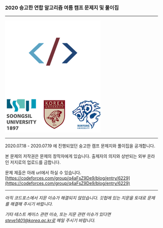 ### 2020 숭고한 연합 알고리즘 여름 캠프 문제지 및 풀이집
---

![skhlogo](skh_logo.png)

---

2020.07.18 - 2020.07.19 에 진행되었던 숭고한 캠프 문제지와 풀이집을 공개합니다.

본 문제의 저작권은 문제의 창작자에게 있습니다. 출제자의 의지와 상반되는 외부 온라인 저지로의 업로드를 금합니다.

문제 제출은 아래 url에서 하실 수 있습니다.
[https://codeforces.com/group/q4aFsZ9De9/blog/entry/6229](https://codeforces.com/group/q4aFsZ9De9/blog/entry/6229)

---

*아직 코드포스에서 지문 이슈가 해결되지 않았습니다. 깃헙에 있는 지문을 토대로 문제를 해결해 주시기 바랍니다.*

*기타 테스트 케이스 관련 이슈, 또는 지문 관련 이슈가 있다면 steve1401@korea.ac.kr로 메일 주시기 바랍니다.*